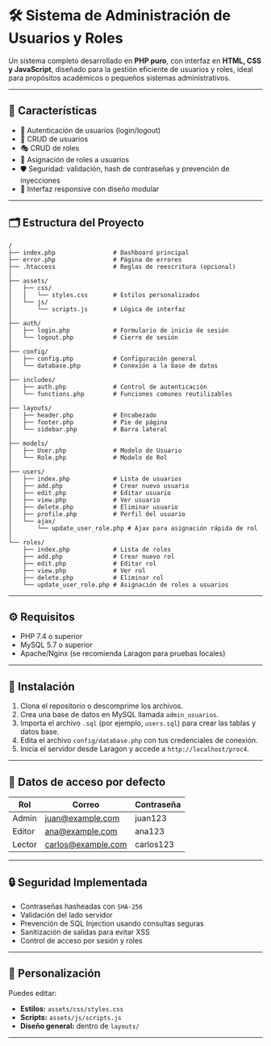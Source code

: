 # 🛠️ Sistema de Administración de Usuarios y Roles

Un sistema completo desarrollado en **PHP puro**, con interfaz en **HTML, CSS y JavaScript**, diseñado para la gestión eficiente de usuarios y roles, ideal para propósitos académicos o pequeños sistemas administrativos.

---

## 🚀 Características

- 🔐 Autenticación de usuarios (login/logout)
- 👥 CRUD de usuarios
- 🎭 CRUD de roles
- 🔗 Asignación de roles a usuarios
- 🛡️ Seguridad: validación, hash de contraseñas y prevención de inyecciones
- 📱 Interfaz responsive con diseño modular

---

## 🗂️ Estructura del Proyecto

```
/
├── index.php                # Dashboard principal
├── error.php                # Página de errores
├── .htaccess                # Reglas de reescritura (opcional)
│
├── assets/
│   ├── css/
│   │   └── styles.css       # Estilos personalizados
│   └── js/
│       └── scripts.js       # Lógica de interfaz
│
├── auth/
│   ├── login.php            # Formulario de inicio de sesión
│   └── logout.php           # Cierre de sesión
│
├── config/
│   ├── config.php           # Configuración general
│   └── database.php         # Conexión a la base de datos
│
├── includes/
│   ├── auth.php             # Control de autenticación
│   └── functions.php        # Funciones comunes reutilizables
│
├── layouts/
│   ├── header.php           # Encabezado
│   ├── footer.php           # Pie de página
│   └── sidebar.php          # Barra lateral
│
├── models/
│   ├── User.php             # Modelo de Usuario
│   └── Role.php             # Modelo de Rol
│
├── users/
│   ├── index.php            # Lista de usuarios
│   ├── add.php              # Crear nuevo usuario
│   ├── edit.php             # Editar usuario
│   ├── view.php             # Ver usuario
│   ├── delete.php           # Eliminar usuario
│   ├── profile.php          # Perfil del usuario
│   └── ajax/
│       └── update_user_role.php # Ajax para asignación rápida de rol
│
└── roles/
    ├── index.php            # Lista de roles
    ├── add.php              # Crear nuevo rol
    ├── edit.php             # Editar rol
    ├── view.php             # Ver rol
    ├── delete.php           # Eliminar rol
    └── update_user_role.php # Asignación de roles a usuarios
```

---

## ⚙️ Requisitos

- PHP 7.4 o superior  
- MySQL 5.7 o superior  
- Apache/Nginx (se recomienda Laragon para pruebas locales)  

---

## 🧩 Instalación

1. Clona el repositorio o descomprime los archivos.
2. Crea una base de datos en MySQL llamada `admin_usuarios`.
3. Importa el archivo `.sql` (por ejemplo, `users.sql`) para crear las tablas y datos base.
4. Edita el archivo `config/database.php` con tus credenciales de conexión.
5. Inicia el servidor desde Laragon y accede a `http://localhost/proc4`.

---

## 👤 Datos de acceso por defecto

| Rol        | Correo               | Contraseña |
|------------|----------------------|------------|
| Admin      | juan@example.com     | juan123    |
| Editor     | ana@example.com      | ana123     |
| Lector     | carlos@example.com   | carlos123  |

---

## 🔒 Seguridad Implementada

- Contraseñas hasheadas con `SHA-256`
- Validación del lado servidor
- Prevención de SQL Injection usando consultas seguras
- Sanitización de salidas para evitar XSS
- Control de acceso por sesión y roles

---

## 🎨 Personalización

Puedes editar:

- **Estilos:** `assets/css/styles.css`
- **Scripts:** `assets/js/scripts.js`
- **Diseño general:** dentro de `layouts/`

---
